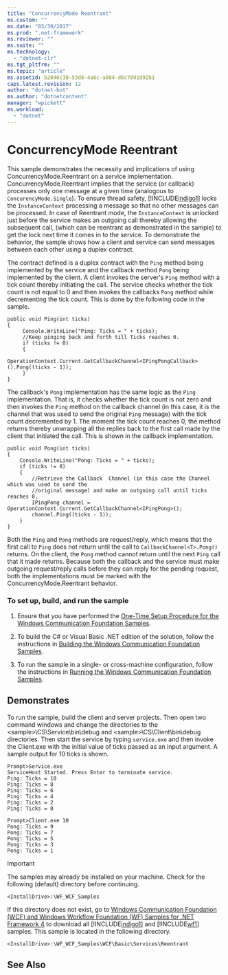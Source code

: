 ```yaml
---
title: "ConcurrencyMode Reentrant"
ms.custom: ""
ms.date: "03/30/2017"
ms.prod: ".net-framework"
ms.reviewer: ""
ms.suite: ""
ms.technology: 
  - "dotnet-clr"
ms.tgt_pltfrm: ""
ms.topic: "article"
ms.assetid: b2046c38-53d8-4a6c-a084-d6c7091d92b1
caps.latest.revision: 12
author: "dotnet-bot"
ms.author: "dotnetcontent"
manager: "wpickett"
ms.workload: 
  - "dotnet"
---
```

# ConcurrencyMode Reentrant
This sample demonstrates the necessity and implications of using ConcurrencyMode.Reentrant on a service implementation. ConcurrencyMode.Reentrant implies that the service (or callback) processes only one message at a given time (analogous to `ConcurencyMode.Single`). To ensure thread safety, [!INCLUDE[indigo1](../../../../includes/indigo1-md.md)] locks the `InstanceContext` processing a message so that no other messages can be processed. In case of Reentrant mode, the `InstanceContext` is unlocked just before the service makes an outgoing call thereby allowing the subsequent call, (which can be reentrant as demonstrated in the sample) to get the lock next time it comes in to the service. To demonstrate the behavior, the sample shows how a client and service can send messages between each other using a duplex contract.  
  
 The contract defined is a duplex contract with the `Ping` method being implemented by the service and the callback method `Pong` being implemented by the client. A client invokes the server's `Ping` method with a tick count thereby initiating the call. The service checks whether the tick count is not equal to 0 and then invokes the callbacks `Pong` method while decrementing the tick count. This is done by the following code in the sample.  
  
```  
public void Ping(int ticks)  
{  
     Console.WriteLine("Ping: Ticks = " + ticks);  
     //Keep pinging back and forth till Ticks reaches 0.  
     if (ticks != 0)  
     {  
         OperationContext.Current.GetCallbackChannel<IPingPongCallback>().Pong((ticks - 1));  
     }  
}  
```  
  
 The callback's `Pong` implementation has the same logic as the `Ping` implementation. That is, it checks whether the tick count is not zero and then invokes the `Ping` method on the callback channel (in this case, it is the channel that was used to send the original `Ping` message) with the tick count decremented by 1. The moment the tick count reaches 0, the method returns thereby unwrapping all the replies back to the first call made by the client that initiated the call. This is shown in the callback implementation.  
  
```  
public void Pong(int ticks)  
{  
    Console.WriteLine("Pong: Ticks = " + ticks);  
    if (ticks != 0)  
    {  
        //Retrieve the Callback  Channel (in this case the Channel which was used to send the  
        //original message) and make an outgoing call until ticks reaches 0.  
        IPingPong channel = OperationContext.Current.GetCallbackChannel<IPingPong>();  
        channel.Ping((ticks - 1));  
    }  
}  
```  
  
 Both the `Ping` and `Pong` methods are request/reply, which means that the first call to `Ping` does not return until the call to `CallbackChannel<T>.Pong()` returns. On the client, the `Pong` method cannot return until the next `Ping` call that it made returns. Because both the callback and the service must make outgoing request/reply calls before they can reply for the pending request, both the implementations must be marked with the ConcurrencyMode.Reentrant behavior.  
  
### To set up, build, and run the sample  
  
1.  Ensure that you have performed the [One-Time Setup Procedure for the Windows Communication Foundation Samples](../../../../docs/framework/wcf/samples/one-time-setup-procedure-for-the-wcf-samples.md).  
  
2.  To build the C# or Visual Basic .NET edition of the solution, follow the instructions in [Building the Windows Communication Foundation Samples](../../../../docs/framework/wcf/samples/building-the-samples.md).  
  
3.  To run the sample in a single- or cross-machine configuration, follow the instructions in [Running the Windows Communication Foundation Samples](../../../../docs/framework/wcf/samples/running-the-samples.md).  
  
## Demonstrates  
 To run the sample, build the client and server projects. Then open two command windows and change the directories to the \<sample>\CS\Service\bin\debug and \<sample>\CS\Client\bin\debug directories. Then start the service by typing `service.exe` and then invoke the Client.exe with the initial value of ticks passed as an input argument. A sample output for 10 ticks is shown.  
  
```  
Prompt>Service.exe  
ServiceHost Started. Press Enter to terminate service.  
Ping: Ticks = 10  
Ping: Ticks = 8  
Ping: Ticks = 6  
Ping: Ticks = 4  
Ping: Ticks = 2  
Ping: Ticks = 0  
  
Prompt>Client.exe 10  
Pong: Ticks = 9  
Pong: Ticks = 7  
Pong: Ticks = 5  
Pong: Ticks = 3  
Pong: Ticks = 1  
```  
  
> [!IMPORTANT]
>  The samples may already be installed on your machine. Check for the following (default) directory before continuing.  
>   
>  `<InstallDrive>:\WF_WCF_Samples`  
>   
>  If this directory does not exist, go to [Windows Communication Foundation (WCF) and Windows Workflow Foundation (WF) Samples for .NET Framework 4](http://go.microsoft.com/fwlink/?LinkId=150780) to download all [!INCLUDE[indigo1](../../../../includes/indigo1-md.md)] and [!INCLUDE[wf1](../../../../includes/wf1-md.md)] samples. This sample is located in the following directory.  
>   
>  `<InstallDrive>:\WF_WCF_Samples\WCF\Basic\Services\Reentrant`  
  
## See Also
